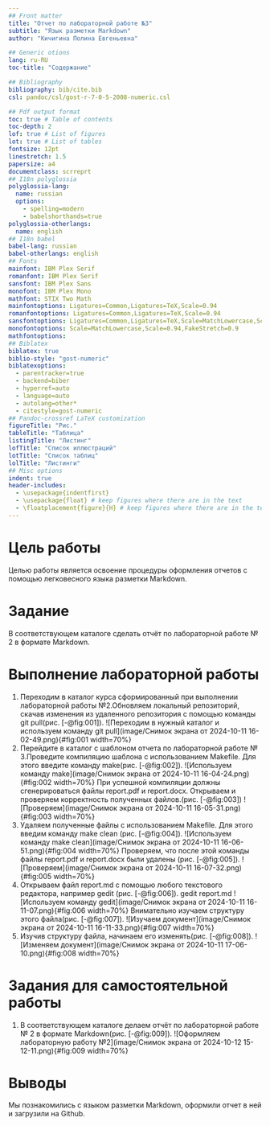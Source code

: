```yaml
---
## Front matter
title: "Отчет по лабораторной работе №3"
subtitle: "Язык разметки Markdown"
author: "Кичигина Полина Евгеньевна"

## Generic otions
lang: ru-RU
toc-title: "Содержание"

## Bibliography
bibliography: bib/cite.bib
csl: pandoc/csl/gost-r-7-0-5-2008-numeric.csl

## Pdf output format
toc: true # Table of contents
toc-depth: 2
lof: true # List of figures
lot: true # List of tables
fontsize: 12pt
linestretch: 1.5
papersize: a4
documentclass: scrreprt
## I18n polyglossia
polyglossia-lang:
  name: russian
  options:
	- spelling=modern
	- babelshorthands=true
polyglossia-otherlangs:
  name: english
## I18n babel
babel-lang: russian
babel-otherlangs: english
## Fonts
mainfont: IBM Plex Serif
romanfont: IBM Plex Serif
sansfont: IBM Plex Sans
monofont: IBM Plex Mono
mathfont: STIX Two Math
mainfontoptions: Ligatures=Common,Ligatures=TeX,Scale=0.94
romanfontoptions: Ligatures=Common,Ligatures=TeX,Scale=0.94
sansfontoptions: Ligatures=Common,Ligatures=TeX,Scale=MatchLowercase,Scale=0.94
monofontoptions: Scale=MatchLowercase,Scale=0.94,FakeStretch=0.9
mathfontoptions:
## Biblatex
biblatex: true
biblio-style: "gost-numeric"
biblatexoptions:
  - parentracker=true
  - backend=biber
  - hyperref=auto
  - language=auto
  - autolang=other*
  - citestyle=gost-numeric
## Pandoc-crossref LaTeX customization
figureTitle: "Рис."
tableTitle: "Таблица"
listingTitle: "Листинг"
lofTitle: "Список иллюстраций"
lotTitle: "Список таблиц"
lolTitle: "Листинги"
## Misc options
indent: true
header-includes:
  - \usepackage{indentfirst}
  - \usepackage{float} # keep figures where there are in the text
  - \floatplacement{figure}{H} # keep figures where there are in the text
---
```


# Цель работы

Целью работы является освоение процедуры оформления отчетов с помощью легковесного языка разметки Markdown.

# Задание

В соответствующем каталоге сделать отчёт по лабораторной работе № 2 в формате Markdown. 

# Выполнение лабораторной работы 

1. Переходим в каталог курса сформированный при выполнении лабораторной работы №2.Обновляем локальный репозиторий, скачав изменения из удаленного репозитория с помощью команды git pull(рис. [-@fig:001]).
![Переходим в нужный каталог и используем команду git pull](image/Снимок экрана от 2024-10-11 16-02-49.png){#fig:001 width=70%}
2. Перейдите в каталог с шаблоном отчета по лабораторной работе № 3.Проведите компиляцию шаблона с использованием Makefile. Для этого введите команду make(рис. [-@fig:002]).
![Используем команду make](image/Снимок экрана от 2024-10-11 16-04-24.png){#fig:002 width=70%}
При успешной компиляции должны сгенерироваться файлы report.pdf и report.docx.
Открываем и проверяем корректность полученных файлов.(рис. [-@fig:003])
![Проверяем](image/Снимок экрана от 2024-10-11 16-05-31.png){#fig:003 width=70%}
3. Удаляем полученные файлы с использованием Makefile. Для этого введим команду make clean (рис. [-@fig:004]).
![Используем команду make clean](image/Снимок экрана от 2024-10-11 16-06-51.png){#fig:004 width=70%}
Проверяем, что после этой команды файлы report.pdf и report.docx были удалены (рис. [-@fig:005]).
![Проверяем](image/Снимок экрана от 2024-10-11 16-07-32.png){#fig:005 width=70%}
4. Открываем файл report.md c помощью любого текстового редактора, например gedit (рис. [-@fig:006]).
gedit report.md
![Используем команду gedit](image/Снимок экрана от 2024-10-11 16-11-07.png){#fig:006 width=70%}
Внимательно изучаем структуру этого файла(рис. [-@fig:007]).
![Изучаем документ](image/Снимок экрана от 2024-10-11 16-11-33.png){#fig:007 width=70%}
5. Изучив структуру файла, начинаем его изменять(рис. [-@fig:008]).
![Изменяем документ](image/Снимок экрана от 2024-10-11 17-06-10.png){#fig:008 width=70%}

# Задания для самостоятельной работы

1. В соответствующем каталоге делаем отчёт по лабораторной работе № 2 в формате
Markdown(рис. [-@fig:009]).
![Оформляем лабораторную работу №2](image/Снимок экрана от 2024-10-12 15-12-11.png){#fig:009 width=70%}

# Выводы

Мы познакомились с языком разметки Markdown, оформили отчет в ней и загрузили на Github.

